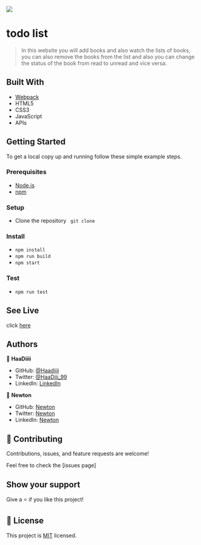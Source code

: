 ![](https://img.shields.io/badge/Microverse-blueviolet)

# todo list

> In this website you will add books and also watch the lists of books, you can also remove the books from the list and also you can change the status of the book from read to unread and vice versa.


## Built With

- [Webpack](https://webpack.js.org/)
- HTML5
- CSS3
- JavaScript
- APIs

## Getting Started

To get a local copy up and running follow these simple example steps.

### Prerequisites
- [Node.js](https://nodejs.org/)
- [npm](https://www.npmjs.com/)

### Setup
- Clone the repository ` git clone`

### Install
- `npm install`
- `npm run build`
- `npm start`

### Test
- `npm run test`
## See Live
click [here](https://haadiiii.github.io/todo-list/dist/)

## Authors

👤 **HaaDiiii**

- GitHub: [@Haadiiii](https://github.com/Haadiiii)
- Twitter: [@HaaDiii_99](https://twitter.com/HaaDiii_99)
- LinkedIn: [LinkedIn](https://www.linkedin.com/in/hamid-ali-01a872213/)

👤 **Newton**

- GitHub: [Newton](https://github.com/altontonn)
- Twitter: [Newton](https://www.linkedin.com/in/NewtonAlumasa)
- LinkedIn: [Newton](https://www.linkedin.com/in/newton-alumasa-7a05a21a2//)




## 🤝 Contributing

Contributions, issues, and feature requests are welcome!

Feel free to check the [issues page]

## Show your support

Give a ⭐️ if you like this project!


## 📝 License

This project is [MIT](./LICENSE) licensed.

